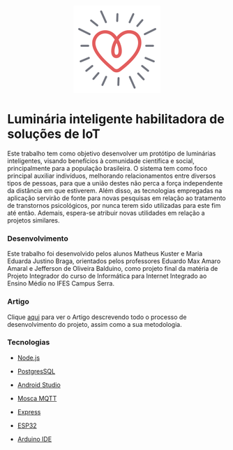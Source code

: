 <div style="text-align:center"><img src="https://raw.githubusercontent.com/matheuskuster/luminaria_iot/master/android/applamp/app/src/main/res/mipmap-mdpi/coracao.png" alt="logo" /></div>

# Luminária inteligente habilitadora de soluções de IoT

Este trabalho tem como objetivo desenvolver um protótipo de luminárias inteligentes, visando benefícios à comunidade científica e social, principalmente para a população brasileira. O sistema tem como foco principal auxiliar indivíduos, melhorando relacionamentos entre diversos tipos de pessoas, para que a união destes não perca a força independente da distância em que estiverem. Além disso, as tecnologias empregadas na aplicação servirão de fonte para novas pesquisas em relação ao tratamento de transtornos psicológicos, por nunca terem sido utilizadas para este fim até então. Ademais, espera-se atribuir novas utilidades em relação a projetos similares.

### Desenvolvimento

Este trabalho foi desenvolvido pelos alunos Matheus Kuster e Maria Eduarda Justino Braga, orientados pelos professores Eduardo Max Amaro Amaral e Jefferson de Oliveira Balduino, como projeto final da matéria de Projeto Integrador do curso de Informática para Internet Integrado ao Ensino Médio no IFES Campus Serra.

### Artigo

Clique [aqui] para ver o Artigo descrevendo todo o processo de desenvolvimento do projeto, assim como a sua metodologia.

### Tecnologias

- [Node.js]
- [PostgresSQL]
- [Android Studio]
- [Mosca MQTT]
- [Express]
- [ESP32]
- [Arduino IDE]

  [PostgresSQL]: <https://www.postgresql.org/>
  [Android Studio]: <https://developer.android.com/studio>
  [Mosca MQTT]: <https://github.com/mcollina/mosca>
  [Node.js]: <http://nodejs.org>
  [ESP32]: <https://www.espressif.com/en/products/hardware/esp32/overview>
  [Arduino IDE]: <https://www.arduino.cc/en/main/software>
  [Express]: <https://expressjs.com/>
  [aqui]: <https://docs.google.com/document/d/1Elix3bsTiYfrYtpN47VeISXR-EsT7jdH/edit#heading=h.gjdgxs>
